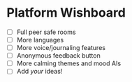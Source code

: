 # Platform Wishboard

- [ ] Full peer safe rooms
- [ ] More languages
- [ ] More voice/journaling features
- [ ] Anonymous feedback button
- [ ] More calming themes and mood AIs
- [ ] Add *your* ideas!
